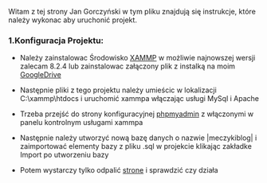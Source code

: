 <!-- @format -->

Witam z tej strony Jan Gorczyński w tym pliku znajdują się instrukcje, które
należy wykonac aby uruchonić projekt.

### 1.Konfiguracja Projektu:

-   Należy zainstalowac Środowisko
    [XAMMP](https://www.apachefriends.org/pl/download.html) w możliwie
    najnowszej wersji zalecam 8.2.4 lub zainstalowac załączony plik z instalką
    na moim
    [GoogleDrive](https://drive.google.com/file/d/1c6EBrCRODwjT9mKDt5Hwge94u5Yneluj/view?usp=sharing)

-   Następnie pliki z tego projektu należy umieścic w lokalizacji
    C:\xammp\htdocs i uruchomić xammpa włączając usługi MySql i Apache

-   Trzeba przejść do strony konfiguracyjnej
    [phpmyadmin](https://localhost/phpmyadmin/) z włączonymi w panelu kontrolnym
    usługami xammpa

-   Następnie należy utworzyć nową bazę danych o nazwie |meczykiblog| i
    zaimportować elementy bazy z pliku .sql w projekcie klikając zakładke Import
    po utworzeniu bazy

-   Potem wystarczy tylko odpalić [strone](https://localhost/TestBlog/) i
    sprawdzić czy działa
